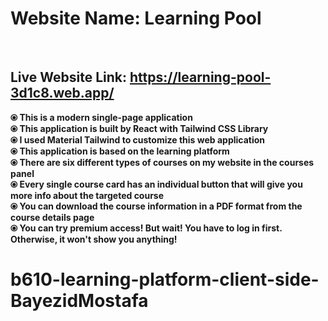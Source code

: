 # Website Name: Learning Pool
<br>

## Live Website Link: https://learning-pool-3d1c8.web.app/

**⦿ This is a modern single-page application**
<br>
**⦿ This application is built by React with Tailwind CSS Library**
<br>
**⦿ I used Material Tailwind to customize this web application**
<br>
**⦿ This application is based on the learning platform**
<br>
**⦿ There are six different types of courses on my website in the courses panel**
<br>
**⦿ Every single course card has an individual button that will give you more info about the targeted course**
<br>
**⦿ You can download the course information in a PDF format from the course details page**
<br>
**⦿ You can try premium access! But wait! You have to log in first. Otherwise, it won't show you anything!**
<br>

# b610-learning-platform-client-side-BayezidMostafa

